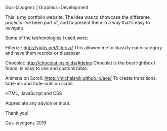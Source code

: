 Gus-tavogonz | Graphics+Development

This is my portfolio website. The idea was to showcase the differente projects I've been part of, and to present them in a way that's easy to navigate.

Some of the techonologies I used were:

Filterizr: http://yiotis.net/filterizr/
This allowed me to classify each category and have them reorder or dissapear

Chocolat: http://chocolat.insipi.de/#demo
Chocolat is the best lightbox I found, is easy to use and customizable.

Animate on Scroll: https://michalsnik.github.io/aos/
To create transitions, fade-ins and fade-outs on scroll

HTML, JavaScript and CSS

Appreciate any advice or input.

Thank you!

Gus-tavogonz 2019

